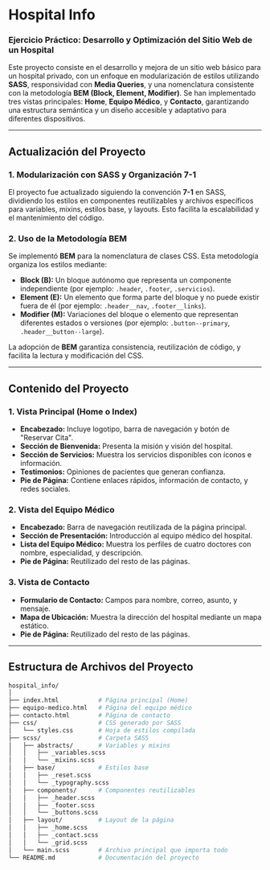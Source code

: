 # Hospital Info

### Ejercicio Práctico: Desarrollo y Optimización del Sitio Web de un Hospital

Este proyecto consiste en el desarrollo y mejora de un sitio web básico para un hospital privado, con un enfoque en modularización de estilos utilizando **SASS**, responsividad con **Media Queries**, y una nomenclatura consistente con la metodología **BEM (Block, Element, Modifier)**. Se han implementado tres vistas principales: **Home**, **Equipo Médico**, y **Contacto**, garantizando una estructura semántica y un diseño accesible y adaptativo para diferentes dispositivos.

---

## **Actualización del Proyecto**

### **1. Modularización con SASS y Organización 7-1**
El proyecto fue actualizado siguiendo la convención **7-1** en SASS, dividiendo los estilos en componentes reutilizables y archivos específicos para variables, mixins, estilos base, y layouts. Esto facilita la escalabilidad y el mantenimiento del código.

### **2. Uso de la Metodología BEM**
Se implementó **BEM** para la nomenclatura de clases CSS. Esta metodología organiza los estilos mediante:

- **Block (B):** Un bloque autónomo que representa un componente independiente (por ejemplo: `.header`, `.footer`, `.servicios`).
- **Element (E):** Un elemento que forma parte del bloque y no puede existir fuera de él (por ejemplo: `.header__nav`, `.footer__links`).
- **Modifier (M):** Variaciones del bloque o elemento que representan diferentes estados o versiones (por ejemplo: `.button--primary`, `.header__button--large`).

La adopción de **BEM** garantiza consistencia, reutilización de código, y facilita la lectura y modificación del CSS.

---

## **Contenido del Proyecto**

### 1. **Vista Principal (Home o Index)**
- **Encabezado:** Incluye logotipo, barra de navegación y botón de "Reservar Cita".
- **Sección de Bienvenida:** Presenta la misión y visión del hospital.
- **Sección de Servicios:** Muestra los servicios disponibles con íconos e información.
- **Testimonios:** Opiniones de pacientes que generan confianza.
- **Pie de Página:** Contiene enlaces rápidos, información de contacto, y redes sociales.

### 2. **Vista del Equipo Médico**
- **Encabezado:** Barra de navegación reutilizada de la página principal.
- **Sección de Presentación:** Introducción al equipo médico del hospital.
- **Lista del Equipo Médico:** Muestra los perfiles de cuatro doctores con nombre, especialidad, y descripción.
- **Pie de Página:** Reutilizado del resto de las páginas.

### 3. **Vista de Contacto**
- **Formulario de Contacto:** Campos para nombre, correo, asunto, y mensaje.
- **Mapa de Ubicación:** Muestra la dirección del hospital mediante un mapa estático.
- **Pie de Página:** Reutilizado del resto de las páginas.

---

## **Estructura de Archivos del Proyecto**

```bash
hospital_info/
│
├── index.html           # Página principal (Home)
├── equipo-medico.html   # Página del equipo médico
├── contacto.html        # Página de contacto
├── css/                 # CSS generado por SASS
│   └── styles.css       # Hoja de estilos compilada
├── scss/                # Carpeta SASS
│   ├── abstracts/       # Variables y mixins
│   │   ├── _variables.scss
│   │   └── _mixins.scss
│   ├── base/            # Estilos base
│   │   ├── _reset.scss
│   │   └── _typography.scss
│   ├── components/      # Componentes reutilizables
│   │   ├── _header.scss
│   │   ├── _footer.scss
│   │   └── _buttons.scss
│   ├── layout/          # Layout de la página
│   │   ├── _home.scss
│   │   ├── _contact.scss
│   │   └── _grid.scss
│   └── main.scss        # Archivo principal que importa todo
└── README.md            # Documentación del proyecto
